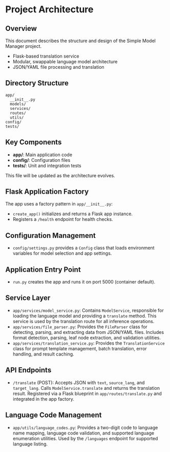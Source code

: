 # Project Architecture

## Overview
This document describes the structure and design of the Simple Model Manager project.

- Flask-based translation service
- Modular, swappable language model architecture
- JSON/YAML file processing and translation

## Directory Structure
```
app/
  __init__.py
  models/
  services/
  routes/
  utils/
config/
tests/
```

## Key Components
- **app/**: Main application code
- **config/**: Configuration files
- **tests/**: Unit and integration tests

This file will be updated as the architecture evolves. 

## Flask Application Factory
The app uses a factory pattern in `app/__init__.py`:
- `create_app()` initializes and returns a Flask app instance.
- Registers a `/health` endpoint for health checks.

## Configuration Management
- `config/settings.py` provides a `Config` class that loads environment variables for model selection and app settings.

## Application Entry Point
- `run.py` creates the app and runs it on port 5000 (container default). 

## Service Layer
- `app/services/model_service.py`: Contains `ModelService`, responsible for loading the language model and providing a `translate` method. This service is used by the translation route for all inference operations.
- `app/services/file_parser.py`: Provides the `FileParser` class for detecting, parsing, and extracting data from JSON/YAML files. Includes format detection, parsing, leaf node extraction, and validation utilities.
- `app/services/translation_service.py`: Provides the `TranslationService` class for prompt template management, batch translation, error handling, and result caching.

## API Endpoints
- `/translate` (POST): Accepts JSON with `text`, `source_lang`, and `target_lang`. Calls `ModelService.translate` and returns the translation result. Registered via a Flask blueprint in `app/routes/translate.py` and integrated in the app factory. 

## Language Code Management
- `app/utils/language_codes.py`: Provides a two-digit code to language name mapping, language code validation, and supported language enumeration utilities. Used by the `/languages` endpoint for supported language listing. 